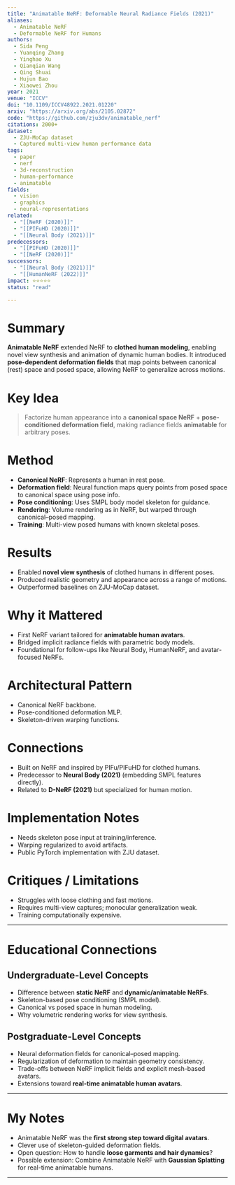 ```yaml
---
title: "Animatable NeRF: Deformable Neural Radiance Fields (2021)"
aliases:
  - Animatable NeRF
  - Deformable NeRF for Humans
authors:
  - Sida Peng
  - Yuanqing Zhang
  - Yinghao Xu
  - Qianqian Wang
  - Qing Shuai
  - Hujun Bao
  - Xiaowei Zhou
year: 2021
venue: "ICCV"
doi: "10.1109/ICCV48922.2021.01220"
arxiv: "https://arxiv.org/abs/2105.02872"
code: "https://github.com/zju3dv/animatable_nerf"
citations: 2000+
dataset:
  - ZJU-MoCap dataset
  - Captured multi-view human performance data
tags:
  - paper
  - nerf
  - 3d-reconstruction
  - human-performance
  - animatable
fields:
  - vision
  - graphics
  - neural-representations
related:
  - "[[NeRF (2020)]]"
  - "[[PIFuHD (2020)]]"
  - "[[Neural Body (2021)]]"
predecessors:
  - "[[PIFuHD (2020)]]"
  - "[[NeRF (2020)]]"
successors:
  - "[[Neural Body (2021)]]"
  - "[[HumanNeRF (2022)]]"
impact: ⭐⭐⭐⭐⭐
status: "read"

---
```


# Summary
**Animatable NeRF** extended NeRF to **clothed human modeling**, enabling novel view synthesis and animation of dynamic human bodies. It introduced **pose-dependent deformation fields** that map points between canonical (rest) space and posed space, allowing NeRF to generalize across motions.

# Key Idea
> Factorize human appearance into a **canonical space NeRF** + **pose-conditioned deformation field**, making radiance fields **animatable** for arbitrary poses.

# Method
- **Canonical NeRF**: Represents a human in rest pose.  
- **Deformation field**: Neural function maps query points from posed space to canonical space using pose info.  
- **Pose conditioning**: Uses SMPL body model skeleton for guidance.  
- **Rendering**: Volume rendering as in NeRF, but warped through canonical–posed mapping.  
- **Training**: Multi-view posed humans with known skeletal poses.  

# Results
- Enabled **novel view synthesis** of clothed humans in different poses.  
- Produced realistic geometry and appearance across a range of motions.  
- Outperformed baselines on ZJU-MoCap dataset.  

# Why it Mattered
- First NeRF variant tailored for **animatable human avatars**.  
- Bridged implicit radiance fields with parametric body models.  
- Foundational for follow-ups like Neural Body, HumanNeRF, and avatar-focused NeRFs.  

# Architectural Pattern
- Canonical NeRF backbone.  
- Pose-conditioned deformation MLP.  
- Skeleton-driven warping functions.  

# Connections
- Built on NeRF and inspired by PIFu/PIFuHD for clothed humans.  
- Predecessor to **Neural Body (2021)** (embedding SMPL features directly).  
- Related to **D-NeRF (2021)** but specialized for human motion.  

# Implementation Notes
- Needs skeleton pose input at training/inference.  
- Warping regularized to avoid artifacts.  
- Public PyTorch implementation with ZJU dataset.  

# Critiques / Limitations
- Struggles with loose clothing and fast motions.  
- Requires multi-view captures; monocular generalization weak.  
- Training computationally expensive.  

---

# Educational Connections

## Undergraduate-Level Concepts
- Difference between **static NeRF** and **dynamic/animatable NeRFs**.  
- Skeleton-based pose conditioning (SMPL model).  
- Canonical vs posed space in human modeling.  
- Why volumetric rendering works for view synthesis.  

## Postgraduate-Level Concepts
- Neural deformation fields for canonical–posed mapping.  
- Regularization of deformation to maintain geometry consistency.  
- Trade-offs between NeRF implicit fields and explicit mesh-based avatars.  
- Extensions toward **real-time animatable human avatars**.  

---

# My Notes
- Animatable NeRF was the **first strong step toward digital avatars**.  
- Clever use of skeleton-guided deformation fields.  
- Open question: How to handle **loose garments and hair dynamics**?  
- Possible extension: Combine Animatable NeRF with **Gaussian Splatting** for real-time animatable humans.  

---
